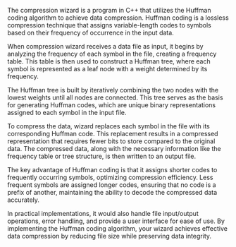 The compression wizard is a program in C++ that utilizes the Huffman coding algorithm to achieve data compression. Huffman coding is a lossless compression technique that assigns variable-length codes to symbols based on their frequency of occurrence in the input data.

When compression wizard receives a data file as input, it begins by analyzing the frequency of each symbol in the file, creating a frequency table. This table is then used to construct a Huffman tree, where each symbol is represented as a leaf node with a weight determined by its frequency.

The Huffman tree is built by iteratively combining the two nodes with the lowest weights until all nodes are connected. This tree serves as the basis for generating Huffman codes, which are unique binary representations assigned to each symbol in the input file.

To compress the data, wizard replaces each symbol in the file with its corresponding Huffman code. This replacement results in a compressed representation that requires fewer bits to store compared to the original data. The compressed data, along with the necessary information like the frequency table or tree structure, is then written to an output file.

The key advantage of Huffman coding is that it assigns shorter codes to frequently occurring symbols, optimizing compression efficiency. Less frequent symbols are assigned longer codes, ensuring that no code is a prefix of another, maintaining the ability to decode the compressed data accurately.

In practical implementations, it would also handle file input/output operations, error handling, and provide a user interface for ease of use. By implementing the Huffman coding algorithm, your wizard achieves effective data compression by reducing file size while preserving data integrity.
